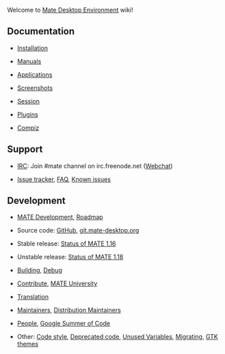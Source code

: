 Welcome to [Mate Desktop Environment](https://www.mate-desktop.org/) wiki!

## Documentation

  * [Installation](pages/download.md)

  * [Manuals](pages/docs.md)

  * [Applications](pages/applications.md)

  * [Screenshots](pages/screenshots.md)

  * [Session](pages/session.md)

  * [Plugins](pages/plugins.md)

  * [Compiz](pages/compiz.md)

## Support

  * [IRC](pages/irc.md): Join #mate channel on irc.freenode.net ([Webchat](https://webchat.freenode.net?randomnick=1&channels=mate&prompt=1))

  * [Issue tracker](https://github.com/mate-desktop/), [FAQ](pages/faq.md), [Known issues](pages/known_issues.md)

## Development

  * [MATE Development](pages/dev-doc.md), [Roadmap](pages/roadmap.md)

  * Source code: [GitHub](https://github.com/mate-desktop/), [git.mate-desktop.org](https://git.mate-desktop.org/)

  * Stable release: [Status of MATE 1.16](pages/status-1.16.md)

  * Unstable release: [Status of MATE 1.18](pages/status-1.18.md)

  * [Building](pages/building.md), [Debug](pages/debug.md)

  * [Contribute](pages/contribute.md), [MATE University](pages/university.md)

  * [Translation](pages/translation.md)

  * [Maintainers](pages/maintainers.md), [Distribution Maintainers](pages/distributions.md)

  * [People](pages/users.md), [Google Summer of Code](pages/gsoc.md)

  * Other: [Code style](pages/code_style.md), [Deprecated code](pages/deprecated_code.md), [Unused Variables](pages/unused_variables.md), [Migrating](pages/migrating.md), [GTK themes](pages/gtk_themes.md)
